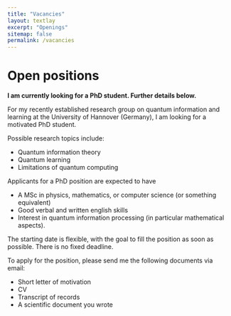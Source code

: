 ```yaml
---
title: "Vacancies"
layout: textlay
excerpt: "Openings"
sitemap: false
permalink: /vacancies
---
```


# Open positions

**I am currently looking for a PhD student. Further details below.**


For my recently established research group on quantum information and learning at the University of Hannover (Germany), I am looking for a motivated PhD student.

Possible research topics include:
<ul>
<li> Quantum information theory </li>
<li> Quantum learning </li>
<li> Limitations of quantum computing </li>
</ul>

Applicants for a PhD position are expected to have

<ul>
<li> A MSc in physics, mathematics, or computer science (or something equivalent)</li>
<li> Good verbal and written english skills </li>
<li> Interest in quantum information processing (in particular mathematical aspects).
</ul>

The starting date is flexible, with the goal to fill the position as soon as possible. There is no fixed deadline. 

To apply for the position, please send me the following documents via email:

<ul>
<li> Short letter of motivation </li>
<li> CV </li>
<li> Transcript of records </li>
<li> A scientific document you wrote </li>
</ul>

</br>
</br>
</br>